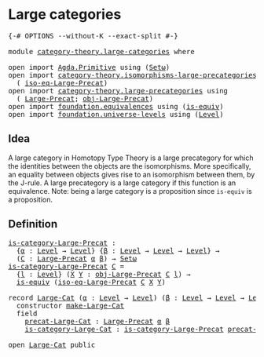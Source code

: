 # Large categories

<pre class="Agda"><a id="29" class="Symbol">{-#</a> <a id="33" class="Keyword">OPTIONS</a> <a id="41" class="Pragma">--without-K</a> <a id="53" class="Pragma">--exact-split</a> <a id="67" class="Symbol">#-}</a>

<a id="72" class="Keyword">module</a> <a id="79" href="category-theory.large-categories.html" class="Module">category-theory.large-categories</a> <a id="112" class="Keyword">where</a>

<a id="119" class="Keyword">open</a> <a id="124" class="Keyword">import</a> <a id="131" href="Agda.Primitive.html" class="Module">Agda.Primitive</a> <a id="146" class="Keyword">using</a> <a id="152" class="Symbol">(</a><a id="153" href="Agda.Primitive.html#381" class="Primitive">Setω</a><a id="157" class="Symbol">)</a>
<a id="159" class="Keyword">open</a> <a id="164" class="Keyword">import</a> <a id="171" href="category-theory.isomorphisms-large-precategories.html" class="Module">category-theory.isomorphisms-large-precategories</a> <a id="220" class="Keyword">using</a>
  <a id="228" class="Symbol">(</a> <a id="230" href="category-theory.isomorphisms-large-precategories.html#3928" class="Function">iso-eq-Large-Precat</a><a id="249" class="Symbol">)</a>
<a id="251" class="Keyword">open</a> <a id="256" class="Keyword">import</a> <a id="263" href="category-theory.large-precategories.html" class="Module">category-theory.large-precategories</a> <a id="299" class="Keyword">using</a>
  <a id="307" class="Symbol">(</a> <a id="309" href="category-theory.large-precategories.html#654" class="Record">Large-Precat</a><a id="321" class="Symbol">;</a> <a id="323" href="category-theory.large-precategories.html#772" class="Field">obj-Large-Precat</a><a id="339" class="Symbol">)</a>
<a id="341" class="Keyword">open</a> <a id="346" class="Keyword">import</a> <a id="353" href="foundation.equivalences.html" class="Module">foundation.equivalences</a> <a id="377" class="Keyword">using</a> <a id="383" class="Symbol">(</a><a id="384" href="foundation-core.equivalences.html#1543" class="Function">is-equiv</a><a id="392" class="Symbol">)</a>
<a id="394" class="Keyword">open</a> <a id="399" class="Keyword">import</a> <a id="406" href="foundation.universe-levels.html" class="Module">foundation.universe-levels</a> <a id="433" class="Keyword">using</a> <a id="439" class="Symbol">(</a><a id="440" href="Agda.Primitive.html#597" class="Postulate">Level</a><a id="445" class="Symbol">)</a>
</pre>
## Idea

A large category in Homotopy Type Theory is a large precategory for which the identities between the objects are the isomorphisms. More specifically, an equality between objects gives rise to an isomorphism between them, by the J-rule. A large precategory is a large category if this function is an equivalence. Note: being a large category is a proposition since `is-equiv` is a proposition.

## Definition

<pre class="Agda"><a id="is-category-Large-Precat"></a><a id="878" href="category-theory.large-categories.html#878" class="Function">is-category-Large-Precat</a> <a id="903" class="Symbol">:</a>
  <a id="907" class="Symbol">{</a><a id="908" href="category-theory.large-categories.html#908" class="Bound">α</a> <a id="910" class="Symbol">:</a> <a id="912" href="Agda.Primitive.html#597" class="Postulate">Level</a> <a id="918" class="Symbol">→</a> <a id="920" href="Agda.Primitive.html#597" class="Postulate">Level</a><a id="925" class="Symbol">}</a> <a id="927" class="Symbol">{</a><a id="928" href="category-theory.large-categories.html#928" class="Bound">β</a> <a id="930" class="Symbol">:</a> <a id="932" href="Agda.Primitive.html#597" class="Postulate">Level</a> <a id="938" class="Symbol">→</a> <a id="940" href="Agda.Primitive.html#597" class="Postulate">Level</a> <a id="946" class="Symbol">→</a> <a id="948" href="Agda.Primitive.html#597" class="Postulate">Level</a><a id="953" class="Symbol">}</a> <a id="955" class="Symbol">→</a>
  <a id="959" class="Symbol">(</a><a id="960" href="category-theory.large-categories.html#960" class="Bound">C</a> <a id="962" class="Symbol">:</a> <a id="964" href="category-theory.large-precategories.html#654" class="Record">Large-Precat</a> <a id="977" href="category-theory.large-categories.html#908" class="Bound">α</a> <a id="979" href="category-theory.large-categories.html#928" class="Bound">β</a><a id="980" class="Symbol">)</a> <a id="982" class="Symbol">→</a> <a id="984" href="Agda.Primitive.html#381" class="Primitive">Setω</a>
<a id="989" href="category-theory.large-categories.html#878" class="Function">is-category-Large-Precat</a> <a id="1014" href="category-theory.large-categories.html#1014" class="Bound">C</a> <a id="1016" class="Symbol">=</a>
  <a id="1020" class="Symbol">{</a><a id="1021" href="category-theory.large-categories.html#1021" class="Bound">l</a> <a id="1023" class="Symbol">:</a> <a id="1025" href="Agda.Primitive.html#597" class="Postulate">Level</a><a id="1030" class="Symbol">}</a> <a id="1032" class="Symbol">(</a><a id="1033" href="category-theory.large-categories.html#1033" class="Bound">X</a> <a id="1035" href="category-theory.large-categories.html#1035" class="Bound">Y</a> <a id="1037" class="Symbol">:</a> <a id="1039" href="category-theory.large-precategories.html#772" class="Field">obj-Large-Precat</a> <a id="1056" href="category-theory.large-categories.html#1014" class="Bound">C</a> <a id="1058" href="category-theory.large-categories.html#1021" class="Bound">l</a><a id="1059" class="Symbol">)</a> <a id="1061" class="Symbol">→</a>
  <a id="1065" href="foundation-core.equivalences.html#1543" class="Function">is-equiv</a> <a id="1074" class="Symbol">(</a><a id="1075" href="category-theory.isomorphisms-large-precategories.html#3928" class="Function">iso-eq-Large-Precat</a> <a id="1095" href="category-theory.large-categories.html#1014" class="Bound">C</a> <a id="1097" href="category-theory.large-categories.html#1033" class="Bound">X</a> <a id="1099" href="category-theory.large-categories.html#1035" class="Bound">Y</a><a id="1100" class="Symbol">)</a>

<a id="1103" class="Keyword">record</a> <a id="Large-Cat"></a><a id="1110" href="category-theory.large-categories.html#1110" class="Record">Large-Cat</a> <a id="1120" class="Symbol">(</a><a id="1121" href="category-theory.large-categories.html#1121" class="Bound">α</a> <a id="1123" class="Symbol">:</a> <a id="1125" href="Agda.Primitive.html#597" class="Postulate">Level</a> <a id="1131" class="Symbol">→</a> <a id="1133" href="Agda.Primitive.html#597" class="Postulate">Level</a><a id="1138" class="Symbol">)</a> <a id="1140" class="Symbol">(</a><a id="1141" href="category-theory.large-categories.html#1141" class="Bound">β</a> <a id="1143" class="Symbol">:</a> <a id="1145" href="Agda.Primitive.html#597" class="Postulate">Level</a> <a id="1151" class="Symbol">→</a> <a id="1153" href="Agda.Primitive.html#597" class="Postulate">Level</a> <a id="1159" class="Symbol">→</a> <a id="1161" href="Agda.Primitive.html#597" class="Postulate">Level</a><a id="1166" class="Symbol">)</a> <a id="1168" class="Symbol">:</a> <a id="1170" href="Agda.Primitive.html#381" class="Primitive">Setω</a> <a id="1175" class="Keyword">where</a>
  <a id="1183" class="Keyword">constructor</a> <a id="make-Large-Cat"></a><a id="1195" href="category-theory.large-categories.html#1195" class="InductiveConstructor">make-Large-Cat</a>
  <a id="1212" class="Keyword">field</a>
    <a id="Large-Cat.precat-Large-Cat"></a><a id="1222" href="category-theory.large-categories.html#1222" class="Field">precat-Large-Cat</a> <a id="1239" class="Symbol">:</a> <a id="1241" href="category-theory.large-precategories.html#654" class="Record">Large-Precat</a> <a id="1254" href="category-theory.large-categories.html#1121" class="Bound">α</a> <a id="1256" href="category-theory.large-categories.html#1141" class="Bound">β</a>
    <a id="Large-Cat.is-category-Large-Cat"></a><a id="1262" href="category-theory.large-categories.html#1262" class="Field">is-category-Large-Cat</a> <a id="1284" class="Symbol">:</a> <a id="1286" href="category-theory.large-categories.html#878" class="Function">is-category-Large-Precat</a> <a id="1311" href="category-theory.large-categories.html#1222" class="Field">precat-Large-Cat</a>

<a id="1329" class="Keyword">open</a> <a id="1334" href="category-theory.large-categories.html#1110" class="Module">Large-Cat</a> <a id="1344" class="Keyword">public</a>
</pre>